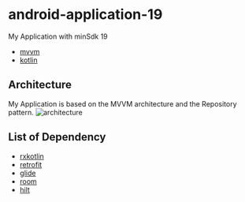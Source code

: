# android-application-19
My Application with minSdk 19
- [mvvm](https://developer.android.com/training/dependency-injection/manual)
- [kotlin](https://kotlinlang.org)

## Architecture
My Application is based on the MVVM architecture and the Repository pattern.
![architecture](https://developer.android.com/topic/libraries/architecture/images/final-architecture.png?w=640&h=640&fit=crop&auto=format)

## List of Dependency
- [rxkotlin](https://github.com/ReactiveX/RxKotlin)
- [retrofit](https://github.com/square/retrofit)
- [glide](https://github.com/bumptech/glide)
- [room](https://developer.android.com/jetpack/androidx/releases/room)
- [hilt](https://developer.android.com/training/dependency-injection/hilt-android)
